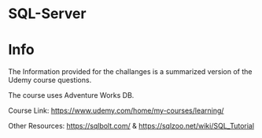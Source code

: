 # SQL-Server

# Info

The Information provided for the challanges is a summarized version of the Udemy course questions.

The course uses Adventure Works DB.

Course Link: https://www.udemy.com/home/my-courses/learning/

Other Resources: https://sqlbolt.com/ & https://sqlzoo.net/wiki/SQL_Tutorial 
